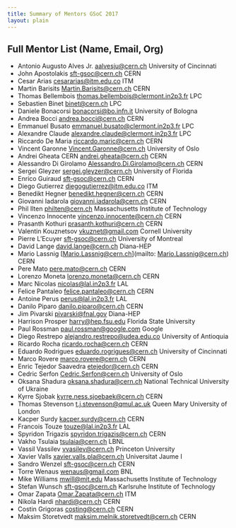 ```yaml
---
title: Summary of Mentors GSoC 2017
layout: plain
---
```


## Full Mentor List (Name, Email, Org)

- Antonio Augusto Alves Jr. [aalvesju@cern.ch](mailto:aalvesju@cern.ch)
  University of Cincinnati
- John Apostolakis [sft-gsoc@cern.ch](mailto:sft-gsoc@cern.ch) CERN
- Cesar Arias [cesararias@itm.edu.co](mailto:cesararias@itm.edu.co) ITM
- Martin Barisits [Martin.Barisits@cern.ch](mailto:Martin.Barisits@cern.ch) CERN
- Thomas Bellembois
  [thomas.bellembois@clermont.in2p3.fr](mailto:thomas.bellembois@clermont.in2p3.fr)
  LPC
- Sebastien Binet [binet@cern.ch](mailto:binet@cern.ch) LPC
- Daniele Bonacorsi [bonacorsi@bo.infn.it](mailto:bonacorsi@bo.infn.it)
  University of Bologna
- Andrea Bocci [andrea.bocci@cern.ch](mailto:andrea.bocci@cern.ch) CERN
- Emmanuel Busato
  [emmanuel.busato@clermont.in2p3.fr](mailto:emmanuel.busato@clermont.in2p3.fr)
  LPC
- Alexandre Claude
  [alexandre.claude@clermont.in2p3.fr](mailto:alexandre.claude@clermont.in2p3.fr)
  LPC
- Riccardo De Maria [riccardo.maric@cern.ch](mailto:riccardo.maric@cern.ch) CERN
- Vincent Garonne [Vincent.Garonne@cern.ch](mailto:Vincent.Garonne@cern.ch)
  University of Oslo
- Andrei Gheata CERN [andrei.gheata@cern.ch](mailto:andrei.gheata@cern.ch) CERN
- Alessandro Di Girolamo
  [Alessandro.Di.Girolamo@cern.ch](mailto:Alessandro.Di.Girolamo@cern.ch) CERN
- Sergei Gleyzer [sergei.gleyzer@cern.ch](mailto:sergei.gleyzer@cern.ch)
  University of Florida
- Enrico Guiraud [sft-gsoc@cern.ch](mailto:sft-gsoc@cern.ch) CERN
- Diego Gutierrez [diegogutierrez@itm.edu.co](mailto:diegogutierrez@itm.edu.co)
  ITM
- Benedikt Hegner [benedikt.hegner@cern.ch](mailto:benedikt.hegner@cern.ch) CERN
- Giovanni Iadarola
  [giovanni.iadarola@cern.ch](mailto:giovanni.iadarola@cern.ch) CERN
- Phil Ilten [philten@cern.ch](mailto:philten@cern.ch) Massachusetts Institute
  of Technology
- Vincenzo Innocente
  [vincenzo.innocente@cern.ch](mailto:vincenzo.innocente@cern.ch) CERN
- Prasanth Kothuri [prasanth.kothuri@cern.ch](mailto:prasanth.kothuri@cern.ch)
  CERN
- Valentin Kouznetsov [vkuznet@gmail.com](mailto:vkuznet@gmail.com) Cornell
  University
- Pierre L’Ecuyer [sft-gsoc@cern.ch](mailto:sft-gsoc@cern.ch) University of
  Montreal
- David Lange [david.lange@cern.ch](mailto:david.lange@cern.ch) Diana-HEP
- Mario Lassnig [Mario.Lassnig@cern.ch](mailto: Mario.Lassnig@cern.ch) CERN
- Pere Mato [pere.mato@cern.ch](mailto:pere.mato@cern.ch) CERN
- Lorenzo Moneta [lorenzo.moneta@cern.ch](mailto:lorenzo.moneta@cern.ch) CERN
- Marc Nicolas [nicolas@lal.in2p3.fr](mailto:nicolas@lal.in2p3.fr) LAL
- Felice Pantaleo [felice.pantaleo@cern.ch](mailto:felice.pantaleo@cern.ch) CERN
- Antoine Perus [perus@lal.in2p3.fr](mailto:perus@lal.in2p3.fr) LAL
- Danilo Piparo [danilo.piparo@cern.ch](mailto:danilo.piparo@cern.ch) CERN
- Jim Pivarski [pivarski@fnal.gov](mailto:pivarski@fnal.gov) Diana-HEP
- Harrison Prosper [harry@hep.fsu.edu](mailto:harry@hep.fsu.edu) Florida State
  University
- Paul Rossman [paul.rossman@google.com](mailto:paul.rossman@google.com) Google
- Diego Restrepo
  [alejandro.restrepo@udea.edu.co](mailto:alejandro.restrepo@udea.edu.co)
  University of Antioquia
- Ricardo Rocha [ricardo.rocha@cern.ch](mailto:ricardo.rocha@cern.ch) CERN
- Eduardo Rodrigues
  [eduardo.rogrigues@cern.ch](mailto:eduardo.rogrigues@cern.ch) University of
  Cincinnati
- Marco Rovere [marco.rovere@cern.ch](mailto:marco.rovere@cern.ch) CERN
- Enric Tejedor Saavedra [etejedor@cern.ch](mailto:etejedor@cern.ch) CERN
- Cedric Serfon [Cedric.Serfon@cern.ch](mailto:Cedric.Serfon@cern.ch) University
  of Oslo
- Oksana Shadura [oksana.shadura@cern.ch](mailto:oksana.shadura@cern.ch)
  National Technical University of Ukraine
- Kyrre Sjobak [kyrre.ness.sjoebaek@cern.ch](mailto:kyrre.ness.sjoebaek@cern.ch)
  CERN
- Thomas Stevenson [t.j.stevenson@qmul.ac.uk](mailto:t.j.stevenson@qmul.ac.uk)
  Queen Mary University of London
- Kacper Surdy [kacper.surdy@cern.ch](mailto:kacper.surdy@cern.ch) CERN
- Francois Touze [touze@lal.in2p3.fr](mailto:touze@lal.in2p3.fr) LAL
- Spyridon Trigazis
  [spyridon.trigazis@cern.ch](mailto:spyridon.trigazis@cern.ch) CERN
- Vakho Tsulaia [tsulaia@cern.ch](mailto:tsulaia@cern.ch) LBNL
- Vassil Vassilev [vvasilev@cern.ch](mailto:vvasilev@cern.ch) Princeton
  University
- Xavier Valls [xavier.valls.pla@cern.ch](mailto:xavier.valls.pla@cern.ch)
  Universitat Jaume I
- Sandro Wenzel [sft-gsoc@cern.ch](mailto:sft-gsoc@cern.ch) CERN
- Torre Wenaus [wenaus@gmail.com](mailto:wenaus@gmail.com) BNL
- Mike Williams [mwill@mit.edu](mailto:mwill@mit.edu) Massachusetts Institute of
  Technology
- Stefan Wunsch [sft-gsoc@cern.ch](mailto:sft-gsoc@cern.ch) Karlsruhe Institute
  of Technology
- Omar Zapata [Omar.Zapata@cern.ch](mailto:Omar.Zapata@cern.ch) ITM
- Nikola Hardi [nhardi@cern.ch](mailto:nhardi@cern.ch) CERN
- Costin Grigoras [costing@cern.ch](mailto:costing@cern.ch) CERN
- Maksim Storetvedt
  [maksim.melnik.storetvedt@cern.ch](mailto:maksim.melnik.storetvedt@cern.ch)
  CERN

